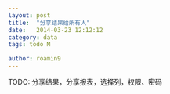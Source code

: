```yaml
---
layout: post
title:  "分享结果给所有人"
date:   2014-03-23 12:12:12
category: data
tags: todo M

author: roamin9
---
```


TODO: 分享结果，分享报表，选择列，权限、密码
